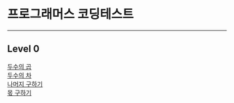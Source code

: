 # 프로그래머스 코딩테스트
<hr />

## Level 0
<a href="https://rec8730.tistory.com/132"> 두수의 곱 </a><br/>
<a href="https://rec8730.tistory.com/134"> 두수의 차 </a><br/>
<a href="https://rec8730.tistory.com/133"> 나머지 구하기 </a><br/>
<a href="https://rec8730.tistory.com/135"> 몫 구하기 </a><br/>
